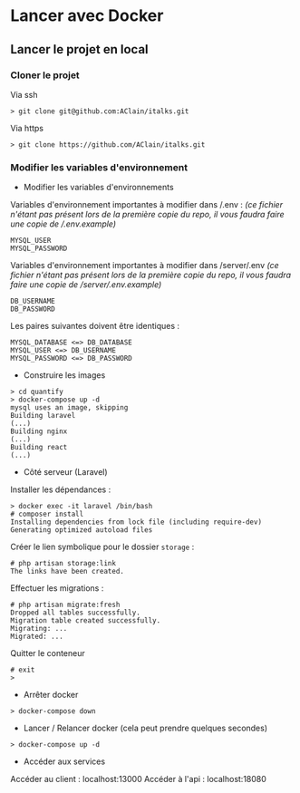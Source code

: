 # Lancer avec Docker

## Lancer le projet en local

### Cloner le projet

Via ssh

```
> git clone git@github.com:AClain/italks.git
```

Via https

```
> git clone https://github.com/AClain/italks.git
```

### Modifier les variables d'environnement

- Modifier les variables d'environnements

Variables d'environnement importantes à modifier dans /.env :
_(ce fichier n'étant pas présent lors de la première copie du repo, il vous faudra faire une copie de /.env.example)_

```
MYSQL_USER
MYSQL_PASSWORD
```

Variables d'environnement importantes à modifier dans /server/.env
_(ce fichier n'étant pas présent lors de la première copie du repo, il vous faudra faire une copie de /server/.env.example)_

```
DB_USERNAME
DB_PASSWORD
```

Les paires suivantes doivent être identiques :

```
MYSQL_DATABASE <=> DB_DATABASE
MYSQL_USER <=> DB_USERNAME
MYSQL_PASSWORD <=> DB_PASSWORD
```

- Construire les images

```
> cd quantify
> docker-compose up -d
mysql uses an image, skipping
Building laravel
(...)
Building nginx
(...)
Building react
(...)
```

- Côté serveur (Laravel)

Installer les dépendances :

```
> docker exec -it laravel /bin/bash
# composer install
Installing dependencies from lock file (including require-dev)
Generating optimized autoload files
```

Créer le lien symbolique pour le dossier `storage` :

```
# php artisan storage:link
The links have been created.
```

Effectuer les migrations :

```
# php artisan migrate:fresh
Dropped all tables successfully.
Migration table created successfully.
Migrating: ...
Migrated: ...
```

Quitter le conteneur

```
# exit
>
```

- Arrêter docker

```
> docker-compose down
```

- Lancer / Relancer docker (cela peut prendre quelques secondes)

```
> docker-compose up -d
```

- Accéder aux services

Accéder au client : localhost:13000
Accéder à l'api : localhost:18080
